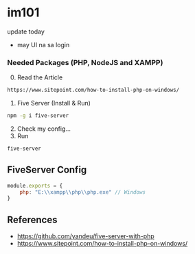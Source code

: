 # im101
update today
- may UI na sa login

### Needed Packages (PHP, NodeJS and XAMPP)
0. Read the Article
```bash
https://www.sitepoint.com/how-to-install-php-on-windows/
```
1. Five Server (Install & Run)
```bash
npm -g i five-server
```
2. Check my config...
3. Run
```bash
five-server
```

## FiveServer Config
```js
module.exports = {
    php: "E:\\xampp\\php\\php.exe" // Windows
}
```

## References

- https://github.com/yandeu/five-server-with-php
- https://www.sitepoint.com/how-to-install-php-on-windows/